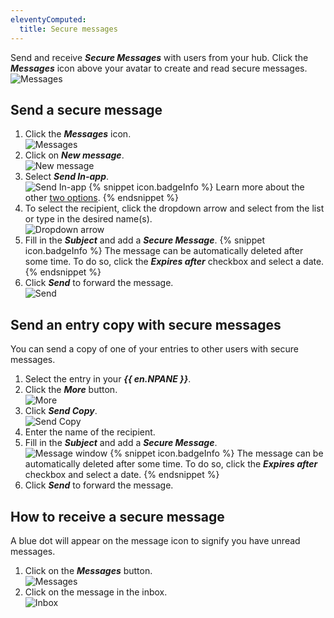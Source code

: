```yaml
---
eleventyComputed:
  title: Secure messages
---
```

Send and receive ***Secure Messages*** with users from your hub. Click the ***Messages*** icon above your avatar to create and read secure messages.
![Messages](https://cdnweb.devolutions.net/docs/docs_en_hub_Hub0005.png)

## Send a secure message
1. Click the ***Messages*** icon.  
![Messages](https://cdnweb.devolutions.net/docs/docs_en_hub_Hub0015.png)
1. Click on ***New message***.  
![New message](https://cdnweb.devolutions.net/docs/docs_en_hub_Hub0014.png)
1. Select ***Send In-app***.  
![Send In-app](https://cdnweb.devolutions.net/docs/docs_en_hub_Hub0007.png)
   {% snippet icon.badgeInfo %}
   Learn more about the other [two options](/hub/send/).
   {% endsnippet %}
1. To select the recipient, click the dropdown arrow and select from the list or type in the desired name(s).  
![Dropdown arrow](https://cdnweb.devolutions.net/docs/docs_en_hub_Hub0016.png)
1. Fill in the ***Subject*** and add a ***Secure Message***.
   {% snippet icon.badgeInfo %}
   The message can be automatically deleted after some time. To do so, click the ***Expires after*** checkbox and select a date.
   {% endsnippet %}
1. Click ***Send*** to forward the message.  
![Send](https://cdnweb.devolutions.net/docs/docs_en_hub_Hub0023.png)

## Send an entry copy with secure messages
You can send a copy of one of your entries to other users with secure messages.

1. Select the entry in your ***{{ en.NPANE }}***.
1. Click the ***More*** button.  
![More](https://cdnweb.devolutions.net/docs/docs_en_hub_HUBB0001_2024_1.png)
1. Click ***Send Copy***.  
![Send Copy](https://cdnweb.devolutions.net/docs/docs_en_hub_HUBB0000_2024_1.png)
1. Enter the name of the recipient.
1. Fill in the ***Subject*** and add a ***Secure Message***.  
![Message window](https://cdnweb.devolutions.net/docs/docs_en_hub_HUBB0002_2024_1.png)
   {% snippet icon.badgeInfo %}
   The message can be automatically deleted after some time. To do so, click the ***Expires after*** checkbox and select a date.
   {% endsnippet %}
1. Click ***Send*** to forward the message.

## How to receive a secure message
A blue dot will appear on the message icon to signify you have unread messages.
1. Click on the ***Messages*** button.  
![Messages](https://cdnweb.devolutions.net/docs/docs_en_hub_HUBB0003_2024_1.png)
1. Click on the message in the inbox.  
![Inbox](https://cdnweb.devolutions.net/docs/docs_en_hub_HUBB0004_2024_1.png)
